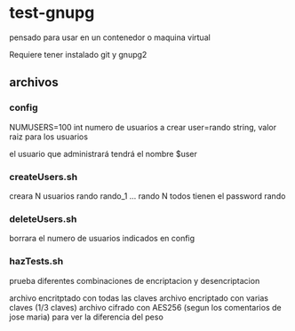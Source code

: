 # test-gnupg
pensado para usar en un contenedor o maquina virtual

Requiere tener instalado git y gnupg2

## archivos

### config
NUMUSERS=100 int numero de usuarios a crear
user=rando string, valor raiz para los usuarios

el usuario que administrará tendrá el nombre $user

### createUsers.sh
creara N usuarios 
rando
rando_1 ... rando N
todos tienen el password rando


### deleteUsers.sh

borrara el numero de usuarios indicados en config

### hazTests.sh

prueba diferentes combinaciones de encriptacion y desencriptacion

archivo encritptado con todas las claves
archivo encriptado con varias claves (1/3 claves)
archivo cifrado con AES256 (segun los comentarios de jose maria) para ver la diferencia del peso
